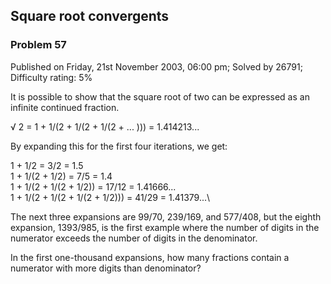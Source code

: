 Square root convergents
-----------------------

### Problem 57

Published on Friday, 21st November 2003, 06:00 pm; Solved by 26791;
Difficulty rating: 5%

It is possible to show that the square root of two can be expressed as
an infinite continued fraction.

√ 2 = 1 + 1/(2 + 1/(2 + 1/(2 + ... ))) = 1.414213...

By expanding this for the first four iterations, we get:

1 + 1/2 = 3/2 = 1.5\
 1 + 1/(2 + 1/2) = 7/5 = 1.4\
 1 + 1/(2 + 1/(2 + 1/2)) = 17/12 = 1.41666...\
 1 + 1/(2 + 1/(2 + 1/(2 + 1/2))) = 41/29 = 1.41379...\

The next three expansions are 99/70, 239/169, and 577/408, but the
eighth expansion, 1393/985, is the first example where the number of
digits in the numerator exceeds the number of digits in the denominator.

In the first one-thousand expansions, how many fractions contain a
numerator with more digits than denominator?
